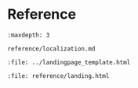 # Reference

```{toctree}
:maxdepth: 3

reference/localization.md
```

```{raw} html
:file: ../landingpage_template.html
```

```{raw} html
:file: reference/landing.html
```